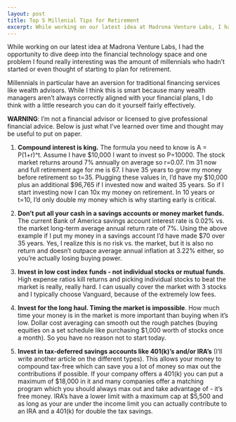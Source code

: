 ```yaml
---
layout: post
title: Top 5 Millenial Tips for Retirement
excerpt: While working on our latest idea at Madrona Venture Labs, I had the opportunity to dive deep into the financial technology space and one problem I found really interesting was the amount of millennials who hadn’t started or even thought of starting to plan for retirement.
---
```


While working on our latest idea at Madrona Venture Labs, I had the opportunity to dive deep into the financial technology space and one problem I found really interesting was the amount of millennials who hadn’t started or even thought of starting to plan for retirement.

Millennials in particular have an aversion for traditional financing services like wealth advisors. While I think this is smart because many wealth managers aren’t always correctly aligned with your financial plans, I do think with a little research you can do it yourself fairly effectively.

**WARNING**: I’m not a financial advisor or licensed to give professional financial advice. Below is just what I’ve learned over time and thought may be useful to put on paper.

1. **Compound interest is king.** The formula you need to know is A = P(1+r)^t. Assume I have $10,000 I want to invest so P=10000. The stock market returns around 7% annually on average so r=0.07. I’m 31 now and full retirement age for me is 67. I have 35 years to grow my money before retirement so t=35. Plugging these values in, I’d have my $10,000 plus an additional $96,765 if I invested now and waited 35 years. So if I start investing now I can 10x my money on retirement. In 10 years or t=10, I’d only double my money which is why starting early is critical.

2. **Don’t put all your cash in a savings accounts or money market funds.** The current Bank of America savings account interest rate is 0.02% vs. the market long-term average annual return rate of 7%. Using the above example if I put my money in a savings account I’d have made $70 over 35 years. Yes, I realize this is no risk vs. the market, but it is also no return and doesn’t outpace average annual inflation at 3.22% either, so you’re actually losing buying power.

3. **Invest in low cost index funds - not individual stocks or mutual funds**. High expense ratios kill returns and picking individual stocks to beat the market is really, really hard. I can usually cover the market with 3 stocks and I typically choose Vanguard, because of the extremely low fees.

4. **Invest for the long haul. Timing the market is impossible**. How much time your money is in the market is more important than buying when it’s low. Dollar cost averaging can smooth out the rough patches (buying equities on a set schedule like purchasing $1,000 worth of stocks once a month). So you have no reason not to start today.

5. **Invest in tax-deferred savings accounts like 401(k)’s and/or IRA’s** (I’ll write another article on the different types). This allows your money to compound tax-free which can save you a lot of money so max out the contributions if possible. If your company offers a 401(k) you can put a maximum of $18,000 in it and many companies offer a matching program which you should always max out and take advantage of - it’s free money. IRA’s have a lower limit with a maximum cap at $5,500 and as long as your are under the income limit you can actually contribute to an IRA and a 401(k) for double the tax savings.
